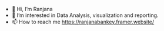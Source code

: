 - 👋 Hi, I’m Ranjana
- 👀 I’m interested in Data Analysis, visualization and reporting.
- 📫 How to reach me https://ranjanabankey.framer.website/
<!---
Ranjana05b/Ranjana05b is a ✨ special ✨ repository because its `README.md` (this file) appears on your GitHub profile.
You can click the Preview link to take a look at your changes.
--->
